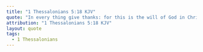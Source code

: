 ```yaml
---
title: "1 Thessalonians 5:18 KJV"
quote: "In every thing give thanks: for this is the will of God in Christ Jesus concerning you."
attribution: "1 Thessalonians 5:18 KJV"
layout: quote
tags:
  - 1 Thessalonians
---
```


